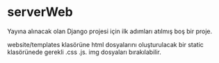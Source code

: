 # serverWeb

Yayına alınacak olan Django projesi için ilk adımları atılmış boş bir proje.

website/templates klasörüne html dosyalarını 
oluşturulacak bir static klasörünede gerekli .css .js. img dosyaları bırakılabilir.
